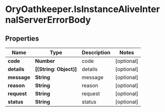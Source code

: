 # OryOathkeeper.IsInstanceAliveInternalServerErrorBody

## Properties
Name | Type | Description | Notes
------------ | ------------- | ------------- | -------------
**code** | **Number** | code | [optional] 
**details** | **[{String: Object}]** | details | [optional] 
**message** | **String** | message | [optional] 
**reason** | **String** | reason | [optional] 
**request** | **String** | request | [optional] 
**status** | **String** | status | [optional] 


